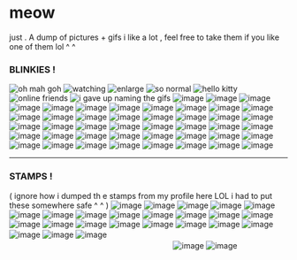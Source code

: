 # meow
just . A dump of pictures + gifs i like a lot , feel free to take them if you like one of them lol ^ ^

### BLINKIES !

 ![oh mah goh](https://64.media.tumblr.com/f9e08918dd6c5a2003647f806274b47c/64107bd354cd4629-78/s250x400/e3b6ee522d3ed4eebfe23ea59b09b54254cceab6.gifv) ![watching](https://64.media.tumblr.com/373f20736a3bc35e6723e61c3bab1e7f/166bac6168e4af38-a4/s250x400/6e0cc7b0ab7a3af554396337218be4348f281eae.gifv) ![enlarge](https://64.media.tumblr.com/d2bb9369bd2c44b23964472da19b2a0b/ba7f11e2341c1714-8f/s500x750/a7183a7a3c3feb750de5b050866b821406e2e352.gifv) ![so normal](https://64.media.tumblr.com/162b6b3c8996dca1dd37c65d8d2c35db/ee5fc417313dd853-a2/s400x600/ba5da6c11b4c49f9df4cf8ef912d196f3ef1f97a.gifv) ![hello kitty](https://64.media.tumblr.com/c23af83f037247d5c33a370a8ca49291/b4efadd60ae6c6cc-cf/s250x400/53a241e89a4b569644ec88267593da2cae4e3640.gifv) ![online friends](https://64.media.tumblr.com/3226232d4ad9a8fed1eb91924af87e5f/b4efadd60ae6c6cc-5a/s250x400/a89a7b65cba8a5756ab23102913fcb817e8a1682.gifv) ![i gave up naming the gifs](https://64.media.tumblr.com/a5b6d35bc8b1c89e64033355ccba4b79/b4f54c7f92bc9f3b-f0/s250x400/c0671326c862e8c59b6bfd42252f757be1aeef57.gifv) ![image](https://64.media.tumblr.com/d28f09e884de57461e4c1722d99d2b34/b4efadd60ae6c6cc-41/s250x400/cbbd117133e762b887592fc4f3cbfe52ea19791f.gifv) ![image](https://64.media.tumblr.com/7569f18b41baf12f7fa3c56ccd029936/37901a7869227e54-54/s250x400/07ddc705623042fecd356728ef00e30d34b03269.gifv) ![image](https://64.media.tumblr.com/b87696a981aa332134bf166dea2fe534/37901a7869227e54-c8/s250x400/75a4076df057046c683290abaa91ef3640ff5968.gifv) ![image](https://64.media.tumblr.com/4454d8366d887abe5af71320fa5008d7/b4f54c7f92bc9f3b-15/s250x400/06bf7090a5ece3c0971ea7aa7897b2cbeadf1c54.gifv) ![image](https://64.media.tumblr.com/554424295102c751bef6a6abaa2469cb/b4f54c7f92bc9f3b-c1/s250x400/5bc27ac13d964e30dd29627411cf4074f8a81ce4.gifv) ![image](https://64.media.tumblr.com/6609884c177ea641bb1c2a6d97e46e37/b4f54c7f92bc9f3b-2e/s250x400/a05a33fa93a02304621bd4fe41fbe701a031db41.gifv) ![image](https://64.media.tumblr.com/7fa9d1d1b9decf2a6694818aa47826be/4eee4b3b9075fbc5-23/s400x600/51ef034033d6e2a003c22122b100bb7cbb596c35.gifv) ![image](https://64.media.tumblr.com/dba554faf014e9568af491826c44f575/b4f54c7f92bc9f3b-7a/s250x400/e0ce152d092666582984bc2f82aae2e2f90c69fd.gifv) ![image](https://64.media.tumblr.com/f1093b4bcb7516bdaea3655f6ebd61b4/b4f54c7f92bc9f3b-07/s250x400/9a01efd4f49bbec72741b9c10ae09c5b0833980d.gifv) ![image](https://64.media.tumblr.com/4454d8366d887abe5af71320fa5008d7/b4f54c7f92bc9f3b-15/s250x400/06bf7090a5ece3c0971ea7aa7897b2cbeadf1c54.gifv) ![image](https://64.media.tumblr.com/15ff43fef204feca507c5a0cb0aadb26/b0bb00562d27c377-a3/s100x200/4964bc4b6115526f62c864756e0d2aaf49b766e1.gifv) ![image](https://64.media.tumblr.com/319d8cd00ca20a691f8df5e84634d564/b0bb00562d27c377-da/s250x400/d38bfba3c3bca03495024b8c2ade3e222c2ad388.gifv) ![image](https://64.media.tumblr.com/e3ed914fc5f94c3b8efec4a258a13030/4e363739be3d4f0c-1e/s400x600/1fbd201b503cb9f7a0c2943e3c87a83e6d63c50a.gifv) ![image](https://64.media.tumblr.com/eb49933156da4486859b50ba5e7494b2/bd185b5560e6e914-6c/s250x400/98cca5116d45bdd5fec790e80bd2facbe9d43dc7.gifv) ![image](https://64.media.tumblr.com/dc4c3ccd555fe0abd54cc60f00c1120b/bd185b5560e6e914-d7/s250x400/27ec64b55276eda3c94f93772d9b3b70ff737829.gifv) ![image](https://64.media.tumblr.com/68b443e1c0477f4711aaffd299844ced/bd185b5560e6e914-29/s250x400/844850a8476cd66a47c6ba88c3a7a21177a3e7ea.gifv) ![image](https://64.media.tumblr.com/50d3f4dd2b8464303b4a51191060c03b/bd185b5560e6e914-f4/s250x400/1787015682cc203cd0848a948f26fd2b4233da90.gifv) ![image](https://64.media.tumblr.com/6146d975845adabf0ef5638d1e0e3b95/0b90e7557aebb4c2-ba/s400x600/c52711dcf60da28fe51a63227598eba39c4b0443.gifv) ![image](https://64.media.tumblr.com/8252884fd4e2c9ecd1687be96f17c005/0b90e7557aebb4c2-19/s400x600/1a49975ab0d8400b679b9aa6f924dbf776c938d5.gifv) ![image](https://64.media.tumblr.com/a3dd669e93c199d9a17e7b3dd1e1a420/0b90e7557aebb4c2-0e/s400x600/4d42074d58b195b318996721a5660ab1be408172.gifv) ![image](https://64.media.tumblr.com/85018b5afb28d8756e8b2326a9bcb0f9/0b90e7557aebb4c2-e5/s400x600/8a8e5a512d431aa63e1e5b6647c2d229675826c3.gifv) ![image](https://64.media.tumblr.com/c75d82695210f98126b24a82ba8972d3/0b90e7557aebb4c2-0d/s400x600/0776b77dfb70270653cd60db03e4554c4502f44b.gifv) ![image](https://64.media.tumblr.com/19d29824b0b5cddcc7a0dcf2b20a87c0/0b90e7557aebb4c2-f2/s400x600/88bc21add9bc182e7bb18028f43ab66d4dbaa32f.gifv) ![image](https://64.media.tumblr.com/ba643b253f6d6df99d06886db6da3444/0b90e7557aebb4c2-ac/s400x600/cfd728d573949a19f2de99626908a69aaca74230.gifv) ![image](https://64.media.tumblr.com/11f947468870651b8298608289969525/0b90e7557aebb4c2-9b/s400x600/dc228b73183697bae31ff668787031f8e4140581.gifv) ![image](https://64.media.tumblr.com/e3d6bb6aac1f1a611cfa299dbccd4110/0b90e7557aebb4c2-a4/s400x600/a16d51f4ab124fec69a7dbc90ec5dbb18be8559f.gifv) ![image](https://64.media.tumblr.com/f988e16f3278928d73216bebb7e94cc1/c45750dc5f8c4ec4-ea/s250x400/7aab4d162bef4e15454b96b6246cde2290edcaae.gifv) ![image](https://64.media.tumblr.com/d31fde8a5377156832faddf0f6f446a8/c45750dc5f8c4ec4-17/s250x400/8fe1273b24d319906c3b20a06e01d215b0f9a89e.gifv) ![image](https://64.media.tumblr.com/fea06d478eb65001509179b3224e8b7d/4bd2afebf9dcdf6d-ba/s250x400/bd10c186f85835dd47c673d67caff91d88934391.gifv) ![image](https://64.media.tumblr.com/c26e525067de1a9d4285e451d050bad6/44b88cdeb699e68c-3b/s250x400/09627b04be19ad33c50768c5d13a4df419284a23.gifv) ![image](https://64.media.tumblr.com/d61a5fb3e20b8931ac4f9dab1357264a/44b88cdeb699e68c-06/s250x400/e39800e7d77c3c3afe0f987ab3930932cb2ffbe9.gifv) ![image](https://64.media.tumblr.com/8bdc282de93bf4b65e4d9606c43f608c/cf9d480949b77157-87/s400x600/5c852b8056e6baf65b55c8523519de04dbbf29d7.gifv) ![image](https://64.media.tumblr.com/f82f0767ab9f34394cc010f9b7b9701a/d15a2687e394321d-7d/s250x400/c615e4322ce446f65491d1e40c83f1f3b9c6f8c5.gifv) ![image](https://64.media.tumblr.com/dd1bc82a4575d7f782a4c7e6dc567447/d15a2687e394321d-da/s250x400/6abf8f0a1ecba0ccdd0b578fe9749dadad6938f2.gifv) ![image](https://64.media.tumblr.com/7e9a005034fc21f5ca2918f27ad03e09/d15a2687e394321d-fd/s250x400/1787f54ae36d33689a2280a898ee6d1ed8b9555b.gifv) ![image](https://64.media.tumblr.com/8b25f4880fd5701ac96b33c2a488d730/d15a2687e394321d-df/s250x400/eea75791b9e174f1b4ebf7f50a063d9d9a9eb1d9.gifv) ![image](https://64.media.tumblr.com/e53cfb3e60abbce49a9eaaa9deae0f09/660b73716dc98a7d-92/s250x400/4edd4060212ed1151beaa581236c70ab2354d3eb.gifv) ![image](https://64.media.tumblr.com/b1b48860c80b00d899550cfe803cd079/6b46c94d902ee133-45/s400x600/bc43b91117dfa7d2c15551665c5b5c4174aace57.gifv) ![image](https://64.media.tumblr.com/55ff376afb203a29a88d76454d4553c4/6b46c94d902ee133-51/s400x600/92e761f6982f08fee54c528c36f4f6f255d2b2ca.gifv) ![image](https://64.media.tumblr.com/388af73770b0d455b25e4ad1fcae11af/6b46c94d902ee133-5e/s400x600/8ce2de236163524cd5a7facc8e956890e884d50b.gifv) ![image](https://64.media.tumblr.com/1f58f478cbd1a5bbdfa00560150396e4/26f6392655aacdf9-b5/s250x400/3198c8d3dee82b0fe309651c3e6d207125a81d39.gifv) ![image](https://64.media.tumblr.com/17252dac1c68675520b69adefa42242b/26f6392655aacdf9-bc/s250x400/b190593895fdd1ae61013ca7275cba89b823762c.gifv) ![image](https://64.media.tumblr.com/418c854cea167bc0ca626389fb840406/26f6392655aacdf9-e8/s250x400/bae5e48e15da4d5e637b4238ccec76ec8f2426b5.gifv)

***

### STAMPS !
( ignore how i dumped th e stamps from my profile here LOL i had to put these somewhere safe ^ ^ )
![image](https://64.media.tumblr.com/07ff324b9ea760b872e7786a450c5a4f/11e8ce74f0043f84-a3/s100x200/ec4a1d05116eefcd1a4dcc79ccb00188e949341a.gifv) ![image](https://64.media.tumblr.com/885aa069865ee246d452ad520fd75e6f/20ed56725570ded6-89/s250x400/e8895b7281d1eda248d634916e011a675ad519c5.gifv) ![image](https://64.media.tumblr.com/f061ea9c12ba98151bf3c59f82bc3bcb/b3d83bbf44993478-ee/s100x200/75e66e1bbd9405f2f51bd709ceaf86b56f0aaaa4.gifv) ![image](https://64.media.tumblr.com/68bb9e71ec030bfeb579002c6761aa36/b3d83bbf44993478-0d/s100x200/7569b62b2f614b7c533fc147604e5ea1e17dd887.gifv) ![image](https://64.media.tumblr.com/e328ee0f3f80c5d6596378979e7f7988/b3d83bbf44993478-7f/s100x200/4c8aafca73e51867644cf0ffd5b3e0d84797a320.pnj) ![image](https://64.media.tumblr.com/582462acbe7ca7b0748575d357efd636/39e286ffc93b1357-3e/s100x200/fca677c56fda79c21429dab5b09d1bcbfbcc809a.pnj) ![image](https://64.media.tumblr.com/99a3ea0c94a86db3fce61a666654fbf3/d75f79ba8da9c3a5-57/s100x200/b5e0974d1c8e4a6915fbc35da34264d455a9b979.pnj) ![image](https://64.media.tumblr.com/7a82699302d1d9aac8e7ed5a78c1f4f4/b574f4a39f7de4a6-d3/s100x200/c54257d994ab23618100645e4b7b514b554713a9.gifv) ![image](https://64.media.tumblr.com/70e1e9ffde3d48d13b056d3e7a2b931c/c1a57e8f42a67571-57/s100x200/92c2c642973a2d281117fd09d7dc1fb82fe409e9.pnj) ![image](https://64.media.tumblr.com/e82c10bc2dadb20173a3741d3ec6601d/806f382713dac5df-1c/s100x200/080028518c2b5d71777a1c4e97b7c6cc44f86703.pnj) ![image](https://64.media.tumblr.com/206583fe35dd59824e53e1fcb8c44b9d/f627ac19cb8fb316-1e/s100x200/49346a24e1001bce4aae3eda1c48c5d16c94b3fe.pnj) ![image](https://64.media.tumblr.com/c39baa69b4ad3b82fef2b8e10a5c4fc1/07e80bd723d3bf82-2a/s100x200/f160dcbe8cd3776f7ad86bb5b430d72347b6d452.pnj) ![image](https://64.media.tumblr.com/ef4861659aaaa746d6ab699767017577/9daede5de7a8ce43-87/s100x200/6ea8917987f418afe3f2e97fe02b341be86e05d3.pnj) ![image](https://64.media.tumblr.com/05373a29a6e42d209b5e35b462a9136e/9daede5de7a8ce43-b3/s100x200/de36a32001a290ddf7b6c3f7ad78150892ee7c53.pnj) ![image](https://64.media.tumblr.com/0b813e2b4f8b209a63e102430f4b805a/68aa877d24820849-c4/s100x200/377b0e7f846b38ccbb86ba2df82e0d16eeff0278.gifv) ![image](https://64.media.tumblr.com/dba978c9fd39bcf228836b33ec30b8fe/637b80202fefabca-be/s100x200/2adf9ea1e529edb76c397a86a24a13ac2951c692.gifv) ![image](https://64.media.tumblr.com/088d3924cc80f758108fa090f892a96a/7a69c4534dbceef9-23/s100x200/bac2856a4fbad8055e8f150862c6f56a3f31ff4b.pnj) ![image](https://64.media.tumblr.com/4af91a4c7f6b1685c5a2357ccd77297a/4b9e098e1753b2dc-18/s100x200/a177ec71d0fde4a0f6f4cafdcddcec9af812b253.pnj) ![image](https://64.media.tumblr.com/7b2d2bc2daaa7e49b4060f50580ac32c/c3de01a11644097d-ba/s100x200/e6cd1fba5d8acfd79709ec6bced89ac4f6f109ef.gifv) ![image](https://64.media.tumblr.com/a188df5c8646719d930518241877f180/dde60c1e9dfffeeb-67/s100x200/a8d8cf4359165dd10bf36255838af7a87e47d15d.jpg) ![image](https://64.media.tumblr.com/c60711bf6c276cc5401fe1cd298f33d4/5f9be032b67db63c-b3/s250x400/f7cf4080b8414dd092ec9cf3eb0ca1f3eb939277.gifv) ![image](https://64.media.tumblr.com/62b786db1ccad0c475fdc8a759558ab6/84390cb64990b6fb-18/s250x400/bde4812b5a69629c3eda3f4fee69945eea2ac3b2.pnj) ![image](https://64.media.tumblr.com/0e17175b3f600eab664c0a66ea4d8793/752e6ba0c92595f8-15/s100x200/bb73a82c04d97e72fc5877355419731e70eda1e9.pnj) ![image](https://64.media.tumblr.com/e5bfea93eb4b96b715508aab8a574f71/bf20e6d390cc0ec8-55/s100x200/3736e38eec1e16ab5ef1762d647f45304e517045.pnj)ㅤㅤㅤㅤㅤㅤㅤㅤㅤㅤㅤㅤㅤㅤㅤㅤㅤㅤㅤㅤㅤㅤㅤㅤㅤㅤㅤㅤㅤㅤㅤㅤㅤㅤㅤㅤㅤㅤㅤㅤㅤㅤㅤㅤㅤㅤㅤㅤ![image](https://64.media.tumblr.com/cddbcf27cefc45e1ab90f7d281c01ff5/3206403692d2c7ad-f1/s400x600/c097def76f2cdf63bfbb651807f2bacdd458107f.pnj) ![image](https://64.media.tumblr.com/cf25ab8e190b6882a52fbe687d3d03a0/3206403692d2c7ad-3e/s400x600/332c904dea2dcba20d18c7f1ff2aa17c4196a51a.pnj)

